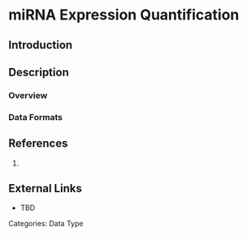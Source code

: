 # miRNA Expression Quantification #
## Introduction ##
## Description ##
### Overview ###
### Data Formats ###
## References ##
1.

## External Links ##
* TBD

Categories: Data Type
